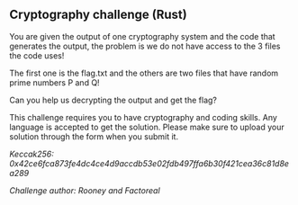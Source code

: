 ## Cryptography challenge (Rust)

You are given the output of one cryptography system and the code that generates the output, the problem is we do not have access to the 3 files the code uses!

The first one is the flag.txt and the others are two files that have random prime numbers P and Q!

Can you help us decrypting the output and get the flag?

This challenge requires you to have cryptography and coding skills. Any language is accepted to get the solution. Please make sure to upload your solution through the form when you submit it.

_Keccak256: 0x42ce6fca873fe4dc4ce4d9accdb53e02fdb497ffa6b30f421cea36c81d8ea289_

_Challenge author: Rooney and Factoreal_
